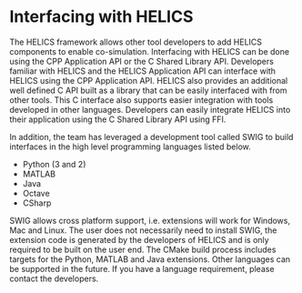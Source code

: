 Interfacing with HELICS
=======================

The HELICS framework allows other tool developers to add HELICS
components to enable co-simulation. Interfacing with HELICS can be done
using the CPP Application API or the C Shared Library API. Developers
familiar with HELICS and the HELICS Application API can interface with
HELICS using the CPP Application API. HELICS also provides an additional
well defined C API built as a library that can be easily interfaced with
from other tools. This C interface also supports easier integration with
tools developed in other languages. Developers can easily integrate
HELICS into their application using the C Shared Library API using FFI.

In addition, the team has leveraged a development tool called SWIG to
build interfaces in the high level programming languages listed below.

- Python (3 and 2)
- MATLAB
- Java
- Octave
- CSharp


SWIG allows cross platform support, i.e. extensions will work for
Windows, Mac and Linux. The user does not necessarily need to install
SWIG, the extension code is generated by the developers of HELICS and is
only required to be built on the user end. The CMake build process
includes targets for the Python, MATLAB and Java extensions. Other
languages can be supported in the future. If you have a language
requirement, please contact the developers.
